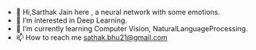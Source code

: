 - 👋 Hi,Sarthak Jain here , a neural network with some emotions.
- 👀 I’m interested in Deep Learning.
- 🌱 I’m currently learning Computer Vision, NaturalLanguageProcessing.
- 📫 How to reach me sathak.bhu21@gmail.com

<!---
SarthakJain333/SarthakJain333 is a ✨ special ✨ repository because its `README.md` (this file) appears on your GitHub profile.
You can click the Preview link to take a look at your changes.
--->
